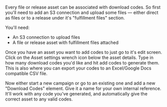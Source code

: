 Every file or release asset can be associated with download codes. So first you'll need to add an S3
connection and upload some files — either direct as files or to a release under it's "fulfillment files" 
section. 

You'll need:  

 - An S3 connection to upload files
 - A file or release asset with fulfillment files attached

Once you have an asset you want to add codes to just go to it's edit screen. Click on the Asset settings wrench icon below the asset details. Type in how many download codes you'd like and hit add codes to generate them. This is also where you can export your codes to an Excel/Google Docs compatible CSV file. 

Now either start a new campaign or go to an existing one and add a new "Download Codes" element. Give it a name for your own internal reference. It'll work with any code you've generated, and automatically give the correct asset to any valid codes. 